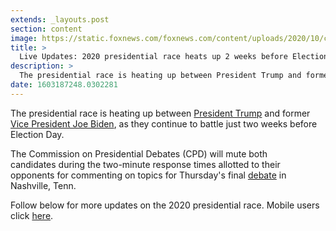 ```yaml
--- 
extends: _layouts.post 
section: content 
image: https://static.foxnews.com/foxnews.com/content/uploads/2020/10/cda5e78b-Trump-Biden-Debate-Mute-thumb-2.jpg 
title: > 
  Live Updates: 2020 presidential race heats up 2 weeks before Election Day 
description: > 
  The presidential race is heating up between President Trump and former Vice President Joe Biden, as they continue to battle just two weeks before Election Day.The Commission on Presidential Debates (CPD) will mute both candidates during the two-minute response times allotted to their opponents for commenting on topics for Thursday's final debate in Nashville, Tenn.Follow below for more updates on the 2020 presidential race.Mobile users click here. 
date: 1603187248.0302281 
--- 
```

<div><p class="speakable">The presidential race is heating up between&#160;<a href="https://www.foxnews.com/category/person/donald-trump" target="_blank">President Trump</a>&#160;and&#160;former <a href="http://www.foxnews.com/category/person/joe-biden">Vice President Joe Biden</a>, as they continue to battle just two weeks before Election Day.</p><p class="ad gam"></p><p class="ad gam"></p><p class="ad gam"></p><p class="speakable">The Commission on Presidential Debates (CPD) will mute both candidates&#160;during the&#160;two-minute response times&#160;allotted to their opponents&#160;for commenting on topics for Thursday's final&#160;<a href="https://www.foxnews.com/category/politics/elections/presidential-debate" target="_blank">debate</a>&#160;in Nashville,&#160;Tenn.</p><p>Follow below for more updates on the 2020 presidential race. Mobile users click <a href="https://fxn.ws/2Tc3UId">here</a>.</p><p id="spotim"></p></div>